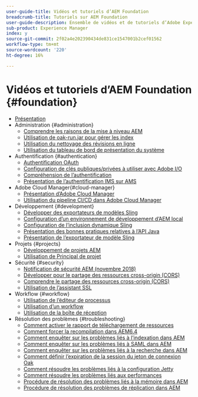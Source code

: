 ```yaml
---
user-guide-title: Vidéos et tutoriels d’AEM Foundation
breadcrumb-title: Tutoriels sur AEM Foundation
user-guide-description: Ensemble de vidéos et de tutoriels d’Adobe Experience Manager Foundation.
sub-product: Experience Manager
index: y
source-git-commit: 2f02a4e202390434de831ce1547001b2cef01562
workflow-type: tm+mt
source-wordcount: '220'
ht-degree: 16%

---
```



# Vidéos et tutoriels d’AEM Foundation {#foundation}

+ [Présentation](./overview.md)
+ Administration {#administration}
   + [Comprendre les raisons de la mise à niveau AEM](./administration/understand-reasons-to-upgrade.md)
   + [Utilisation de oak-run.jar pour gérer les index](./administration/use-oak-run-jar-to-manage-indexes.md)
   + [Utilisation du nettoyage des révisions en ligne](./administration/use-online-revision-clean-up.md)
   + [Utilisation du tableau de bord de présentation du système](./administration/use-the-system-overview-dashboard.md)
+ Authentification {#authentication}
   + [Authentification OAuth](authentication/oauth-code-sample-develop.md)
   + [Configuration de clés publiques/privées à utiliser avec Adobe I/O](authentication/set-up-public-private-keys-for-use-with-aem-and-adobe-io.md)
   + [Compréhension de l’authentification](authentication/authentication-support-article-understand.md)
   + [Présentation de l’authentification IMS sur AMS](authentication/adobe-ims-authentication-technical-video-understand.md)
+ Adobe Cloud Manager{#cloud-manager}
   + [Présentation d’Adobe Cloud Manager](./cloud-manager/understand-cloud-manager-for-aem.md)
   + [Utilisation du pipeline CI/CD dans Adobe Cloud Manager](./cloud-manager/use-the-cicd-pipeline-in-cloud-manager-for-aem.md)
+ Développement {#development}
   + [Développer des exportateurs de modèles Sling](./development/develop-sling-model-exporter.md)
   + [Configuration d’un environnement de développement d’AEM local](./development/set-up-a-local-aem-development-environment.md)
   + [Configuration de l’inclusion dynamique Sling](./development/set-up-sling-dynamic-include.md)
   + [Présentation des bonnes pratiques relatives à l’API Java](./development/understand-java-api-best-practices.md)
   + [Présentation de l’exportateur de modèle Sling](./development/understand-sling-model-exporter.md)
+ Projets {#projects}
   + [Développement de projets AEM](./projects/develop-aem-projects.md)
   + [Utilisation de Principal de projet](./projects/use-project-masters.md)
+ Sécurité {#security}
   + [Notification de sécurité AEM (novembre 2018)](./security/aem-security-notification-2018-11.md)
   + [Développer pour le partage des ressources cross-origin (CORS)](./security/develop-for-cross-origin-resource-sharing.md)
   + [Comprendre le partage des ressources cross-origin (CORS)](./security/understand-cross-origin-resource-sharing.md)
   + [Utilisation de l’assistant SSL](./security/use-the-ssl-wizard.md)
+ Workflow {#workflow}
   + [Utilisation de l’éditeur de processus](./workflow/use-the-workflow-editor.md)
   + [Utilisation d’un workflow](./workflow/use-workflow.md)
   + [Utilisation de la boîte de réception](./workflow/use-the-inbox.md)
+ Résolution des problèmes {#troubleshooting}
   + [Comment activer le rapport de téléchargement de ressources](./troubleshooting/how-to-enable-asset-download-report.md)
   + [Comment forcer la recompilation dans AEM6.4](./troubleshooting/how-to-force-recompilation.md)
   + [Comment enquêter sur les problèmes liés à l’indexation dans AEM](./troubleshooting/how-to-investigate-indexing-related-issues.md)
   + [Comment enquêter sur les problèmes liés à SAML dans AEM](./troubleshooting/how-to-investigate-saml-related-issues.md)
   + [Comment enquêter sur les problèmes liés à la recherche dans AEM](./troubleshooting/how-to-investigate-search-related-issues.md)
   + [Comment définir l’expiration de la session du jeton de connexion Oak](./troubleshooting/how-to-set-the-oak-login-token-session-expiration.md)
   + [Comment résoudre les problèmes liés à la configuration Jetty](./troubleshooting/how-to-troubleshoot-issues-related-to-jetty-configuration.md)
   + [Comment résoudre les problèmes liés aux performances](./troubleshooting/how-to-troubleshoot-performance-related-issues.md)
   + [Procédure de résolution des problèmes liés à la mémoire dans AEM](./troubleshooting/steps-to-resolve-memory-related-issues.md)
   + [Procédure de résolution des problèmes de réplication dans AEM](./troubleshooting/steps-to-resolve-replication-issues.md)
